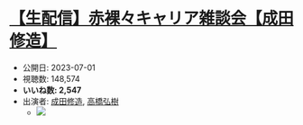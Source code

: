 # [【生配信】赤裸々キャリア雑談会【成田修造】](https://www.youtube.com/watch?v=ZeQ-Q-QXuwo)
-   公開日: 2023-07-01
-   視聴数: 148,574
-   **いいね数: 2,547**
-   出演者: [成田修造](/rehacq_fan/people/成田修造 "wikilink"), [高橋弘樹](/rehacq_fan/people/高橋弘樹 "wikilink")
    - [![](https://img.youtube.com/vi/ZeQ-Q-QXuwo/hqdefault.jpg)](https://www.youtube.com/watch?v=ZeQ-Q-QXuwo)

